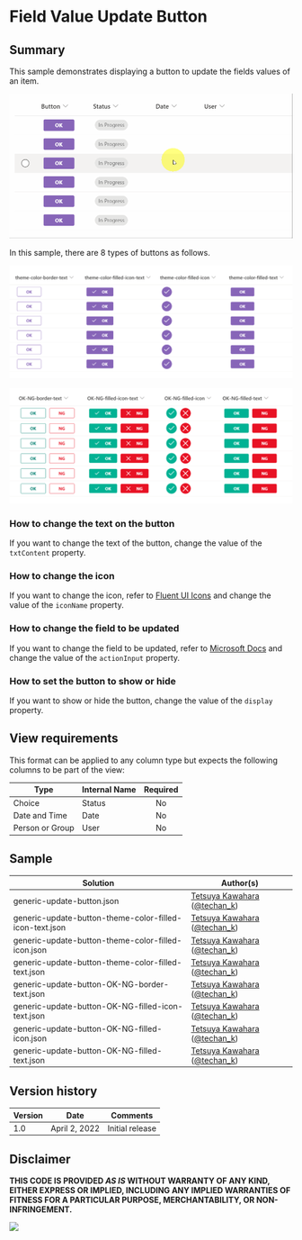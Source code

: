 # Field Value Update Button

## Summary
This sample demonstrates displaying a button to update the fields values of an item.

![screenshot of the sample](./assets/screenshot.gif)

In this sample, there are 8 types of buttons as follows.

![screenshot of the sample](./assets/screenshot_theme-color.png)

![screenshot of the sample](./assets/screenshot_OK-NG.png)

### How to change the text on the button
If you want to change the text of the button, change the value of the `txtContent` property.

### How to change the icon
If you want to change the icon, refer to [Fluent UI Icons](https://developer.microsoft.com/en-us/fluentui#/styles/web/icons) and change the value of the `iconName` property.

### How to change the field to be updated
If you want to change the field to be updated, refer to [Microsoft Docs](https://docs.microsoft.com/en-us/sharepoint/dev/declarative-customization/formatting-advanced#set-multiple-field-values-of-an-item-using-customrowaction) and change the value of the `actionInput` property.

### How to set the button to show or hide
If you want to show or hide the button, change the value of the `display` property.

## View requirements
This format can be applied to any column type but expects the following columns to be part of the view:

|Type            |Internal Name |Required|
|----------------|--------------|:------:|
|Choice          |Status        |No      |
|Date and Time   |Date          |No      |
|Person or Group |User          |No      |

## Sample

Solution|Author(s)
--------|---------
generic-update-button.json | [Tetsuya Kawahara](https://github.com/tecchan1107) ([@techan_k](https://twitter.com/techan_k))
generic-update-button-theme-color-filled-icon-text.json | [Tetsuya Kawahara](https://github.com/tecchan1107) ([@techan_k](https://twitter.com/techan_k))
generic-update-button-theme-color-filled-icon.json | [Tetsuya Kawahara](https://github.com/tecchan1107) ([@techan_k](https://twitter.com/techan_k))
generic-update-button-theme-color-filled-text.json | [Tetsuya Kawahara](https://github.com/tecchan1107) ([@techan_k](https://twitter.com/techan_k))
generic-update-button-OK-NG-border-text.json | [Tetsuya Kawahara](https://github.com/tecchan1107) ([@techan_k](https://twitter.com/techan_k))
generic-update-button-OK-NG-filled-icon-text.json | [Tetsuya Kawahara](https://github.com/tecchan1107) ([@techan_k](https://twitter.com/techan_k))
generic-update-button-OK-NG-filled-icon.json | [Tetsuya Kawahara](https://github.com/tecchan1107) ([@techan_k](https://twitter.com/techan_k))
generic-update-button-OK-NG-filled-text.json | [Tetsuya Kawahara](https://github.com/tecchan1107) ([@techan_k](https://twitter.com/techan_k))

## Version history

Version |Date          |Comments
--------|--------------|--------
1.0     |April 2, 2022 |Initial release

## Disclaimer
**THIS CODE IS PROVIDED *AS IS* WITHOUT WARRANTY OF ANY KIND, EITHER EXPRESS OR IMPLIED, INCLUDING ANY IMPLIED WARRANTIES OF FITNESS FOR A PARTICULAR PURPOSE, MERCHANTABILITY, OR NON-INFRINGEMENT.**

<img src="https://pnptelemetry.azurewebsites.net/list-formatting/column-samples/generic-update-button" />